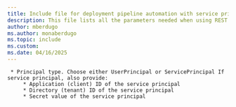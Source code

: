 ```yaml
---
title: Include file for deployment pipeline automation with service principal
description: This file lists all the parameters needed when using REST APIs with a service principal for deployment pipelines. 
author: mberdugo
ms.author: monaberdugo
ms.topic: include
ms.custom: 
ms.date: 04/16/2025
---
```


     * Principal type. Choose either UserPrincipal or ServicePrincipal If service principal, also provide:
         * Application (client) ID of the service principal
         * Directory (tenant) ID of the service principal
         * Secret value of the service principal